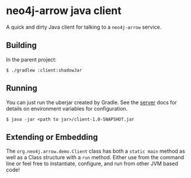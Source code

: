 # neo4j-arrow java client
A quick and dirty Java client for talking to a `neo4j-arrow` service.

## Building
In the parent project:

```
$ ./gradlew :client:shadowJar
```

## Running
You can just run the uberjar created by Gradle. See the [server](../server) 
docs for details on environment variables for configuration.

```
$ java -jar <path to jar>/client-1.0-SNAPSHOT.jar
```

## Extending or Embedding
The `org.neo4j.arrow.demo.Client` class has both a `static main` method as 
well as a Class structure with a `run` method. Either use from the command 
line or feel free to instantiate, configure, and run from other JVM based code!